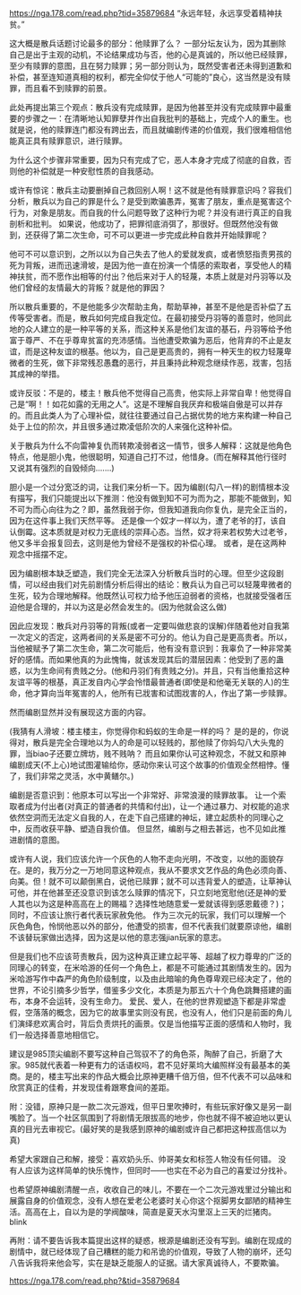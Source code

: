 https://nga.178.com/read.php?tid=35879684
“永远年轻，永远享受着精神扶贫。”

这大概是散兵话题讨论最多的部分：他赎罪了么？ 一部分坛友认为，因为其删除自己是出于主观的动机，不论结果成功与否，他的心是真诚的，所以他已经赎罪，至少有赎罪的意图，且在努力赎罪；另一部分则认为，既然受害者还未得到道歉和补偿，甚至连知道真相的权利，都完全仰仗于他人“可能的”良心，这当然是没有赎罪，而且看不到赎罪的前景。

此处再提出第三个观点：散兵没有完成赎罪，是因为他甚至并没有完成赎罪中最重要的步骤之一：在清晰地认知罪孽并作出自我批判的基础上，完成个人的重生。也就是说，他的赎罪连门都没有跨出去，而且就编剧传递的价值观，我们很难相信他能真正具有赎罪意识，进行赎罪。



为什么这个步骤非常重要，因为只有完成了它，恶人本身才完成了彻底的自救，否则他的补偿就是一种安慰性质的自我感动。

或许有惊诧：散兵主动要删掉自己救回别人啊！这不就是他有赎罪意识吗？容我们分析，散兵以为自己的罪是什么？是受到欺骗愚弄，冤害了朋友，重点是冤害这个行为，对象是朋友。而自我的什么问题导致了这种行为呢？并没有进行真正的自我剖析和批判。 如果说，他成功了，把罪彻底消弭了，那很好。但既然他没有做到，还获得了第二次生命，可不可以更进一步完成此种自救并开始赎罪呢？

他可不可以意识到，之所以以为自己失去了他人的爱就发疯，或者愤怒指责男孩的死为背叛，进而迅速滑坡，是因为他一直在扮演一个情感的索取者，享受他人的精神扶贫，而不愿作出相等的付出？他后来对于人的轻蔑，本质上就是对丹羽等以及他们曾经的友情最大的背叛？就是他的罪因？


所以散兵重要的，不是他能多少次帮助主角，帮助草神，甚至不是他是否补偿了五传等受害者。而是，散兵如何完成自我定位。在最初接受丹羽等的善意时，他同此地的众人建立的是一种平等的关系，而这种关系是他们友谊的基石，丹羽等给予他富于尊严、不在乎尊卑贫富的充沛感情。当他遭受欺骗为恶后，他背弃的不止是友谊，而是这种友谊的根基。他以为，自己是更高贵的，拥有一种天生的权力轻蔑卑微者的生死，做下非常残忍愚蠢的恶行，并且秉持此种观念继续作恶，戕害，包括其成神的举措。


或许反驳：不是的，楼主！散兵他不觉得自己高贵，他实际上非常自卑！他觉得自己是“啊！！如花如露的无用之人”。这是不理解自我厌弃和极端自傲是可以并存的。而且此类人为了心理补偿，就往往要通过自己占据优势的地方来构建一种自己处于上位的阶次，并且很多通过欺凌低阶次的人来强化这种补偿。

关于散兵为什么不向雷神复仇而转欺凌弱者这一情节，很多人解释：这就是他角色特点，他是胆小鬼，他很聪明，知道自己打不过，他惜身。(而在解释其他行径时又说其有强烈的自毁倾向.......)

胆小是一个过分宽泛的词，让我们来分析一下。因为编剧(勾八一样)的剧情根本没有描写，我们只能提出以下推测：他没有做到知不可为而为之，那能不能做到，知不可为而心向往为之？即，虽然我弱于你，但我知道我向你复仇，是完全正当的，因为在这件事上我们天然平等。 还是像一个奴才一样以为，遭了老爷的打，该自认倒霉。这本质就是对权力无底线的崇拜心态。当然，奴才将来若权势大过老爷，他又多半会报复回去，这则是他为曾经不是强权的补偿心理。 或者，是在这两种观念中摇摆不定。

因为编剧根本缺乏塑造，我们完全无法深入分析散兵当时的心理。但至少这段剧情，可以经由我们对先前剧情分析后得出的结论：散兵认为自己可以轻蔑卑微者的生死，较为合理地解释。他既然认可权力给予他压迫弱者的资格，也就接受强者压迫他是合理的，并以为这是必然会发生的。(因为他就会这么做)

因此应发现：散兵对丹羽等的背叛(或者一定要叫做悲哀的误解)伴随着他对自我第一次定义的否定，这两者间的关系是密不可分的。他认为自己是更高贵者。所以，当他被赋予了第二次生命，第二次可能后，他有没有意识到：我辜负了一种非常美好的感情。而如果他真的为此愧悔，就该发现其后的潜层因素：他受到了恶的蛊惑，以为生命间有贵贱之分。(他和丹羽们有贵贱之分)。并且，只有当他重拾这种友谊平等的根基，真正发自内心学会怜惜最普通者(即使是和他毫无关联的人)的生命，他才算向当年冤害的人，他所有已戕害和试图戕害的人，作出了第一步赎罪。

然而编剧显然并没有展现这方面的内容。




(我猜有人滑坡：楼主楼主，你觉得你和蚂蚁的生命是一样的吗？ 是的是的，你说得对，散兵是完全合理地以为人的命是可以轻贱的，那他赎了你妈勾八大头鬼的罪，当biao子还要立牌坊，贱不贱呐？ 而且如果你认可这种观念，不就又和原神编剧成天(不上心)地试图灌输给你，感动你来认可这个故事的价值观全然相悖。懂了，我们非常之灵活，水中黄鳝尔。)


编剧是否意识到：他原本可以写出一个非常好、非常浪漫的赎罪故事。 让一个索取者成为付出者(对真正的普通者的共情和付出)，让一个通过暴力、对权能的追求依然空洞而无法定义自我的人，在走下自己搭建的神坛，建立起质朴的同理心之中，反而收获平静、塑造自我价值。 但显然，编剧与之相去甚远，也不见如此推进剧情的意图。


或许有人说，我们应该允许一个灰色的人物不走向光明，不改变，以他的面貌存在。是的，我万分之一万地同意这种观点，我从不要求文艺作品的角色必须向善、向美。但！就不可以颠倒黑白，说他已赎罪；就不可以违背爱人的塑造，让草神认可他，并在他甚至还没意识到该怎么赎罪的情况下，只立刻地宽慰他(还是神的爱人其也以为这是种高高在上的赐福？选择性地随意爱一爱就该得到感恩戴德？)；同时，不应该让旅行者代表玩家赦免他。 作为三次元的玩家，我们可以理解一个灰色角色，怜悯他恶以外的部分，他遭受的损害，但不代表我们就要原谅他，编剧不该替玩家做出选择，因为这是以他的意志强jian玩家的意志。


但是我们也不应该苛责散兵，因为这种真正建立起平等、超越了权力尊卑的广泛的同理心的转变，在米哈游的任何一个角色上，都是不可能通过其剧情发生的。因为米哈游写作中森严的角色阶级制度，以及由此暗喻的角色尊卑观已经决定了，他的世界，不论引摘多少哲学，借鉴多少文化，本质是为那五六十个角色跳舞搭建的画布，本身不会运转，没有生命力。 爱民、爱人，在他的世界观塑造下都是非常虚假，空落落的概念，因为它的故事里实则没有民，也没有人，他们只是前面的角儿们演绎悲欢离合时，背后负责烘托的画景。仅是当他描写正面的感情和人物时，我们一般选择善意地相信它。

建议是985顶尖编剧不要写这种自己驾驭不了的角色茶，陶醉了自己，折磨了大家。985就代表着一种更有力的话语权吗，君不见好莱坞大编照样没有最基本的美商。是的，楼主写出来的作品大概会比原神更糟千倍万倍，但不代表不可以品味和欣赏真正的佳肴，并发现佳肴跟寒食间的差距。



附：没错，原神只是一款二次元游戏，但平日里吹捧时，有些玩家好像又是另一副嘴脸了。当一个社区氛围到了将剧情无限拔高的地步，你也就不得不被迫地以更认真的目光去审视它。(最好笑的是我感到原神的编剧或许自己都把这种拔高信以为真)

希望大家跟自己和解，接受：喜欢奶头乐、帅哥美女和标签人物没有任何错。 没有人应该为这样简单的快乐愧怍，但同时——也实在不必为自己的喜爱过分找补。

也希望原神编剧清醒一点，收收自己的味儿，不要在一个二次元游戏里过分输出和展露自身的价值观念，没有人想在爱老公老婆时关心你这个抠脚男女鄙陋的精神生活。高高在上，自以为是的学阀酸味，简直是夏天水沟里沤上三天的烂猪肉。blink

再附：请不要告诉我本篇提出这样的疑惑，根源是编剧还没有写到。编剧在现成的剧情中，就已经体现了自己糟糕的能力和吊诡的价值观，导致了人物的崩坏，还勾八告诉我将来他会写，实在是缺乏能服人的证据。请大家真诚待人，不要欺骗。

https://nga.178.com/read.php?&tid=35879684
